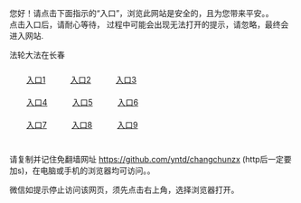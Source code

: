 您好！请点击下面指示的“入口”，浏览此网站是安全的，且为您带来平安。。 <br/>
点击入口后，请耐心等待， 过程中可能会出现无法打开的提示，请忽略，最终会进入网站. </br>

法轮大法在长春<br/>
<div style="padding:10px"><a style="margin:20px" target="_blank" href="http://djt7k3drfeica.cloudfront.net/zytas?tllyg" id="ccLink1" rel="nofollow">入口1</a> <a target="_blank" style="margin:20px" href="http://d13gbjahhu0y4o.cloudfront.net/zytas?oicriigv" id="ccLink2" rel="nofollow">入口2</a> <a style="margin:20px" target="_blank" href="http://d1257lkudnpbto.cloudfront.net/zytas?fyzcdlau" id="ccLink3" rel="nofollow">入口3</a></div>

<div style="padding:10px" ><a style="margin:20px" target="_blank" href="http://djt7k3drfeica.cloudfront.net/zytas?tllyg" id="ccLink4" rel="nofollow">入口4</a> <a style="margin:20px" href="http://d13gbjahhu0y4o.cloudfront.net/zytas?oicriigv" target="_blank" id="ccLink5" rel="nofollow">入口5</a> <a style="margin:20px" href="http://d1257lkudnpbto.cloudfront.net/zytas?fyzcdlau" target="_blank" id="ccLink6" rel="nofollow">入口6</a></div>

<div style="padding:10px"><a style="margin:20px" target="_blank" href="http://djt7k3drfeica.cloudfront.net/zytas?tllyg" id="ccLink7" rel="nofollow">入口7</a> <a style="margin:20px" href="http://d13gbjahhu0y4o.cloudfront.net/zytas?oicriigv" target="_blank" id="ccLink8" rel="nofollow">入口8</a> <a style="margin:20px" target="_blank" href="http://d1257lkudnpbto.cloudfront.net/zytas?fyzcdlau" id="ccLink9" rel="nofollow">入口9</a></div>

<br/>



请复制并记住免翻墙网址 https://github.com/yntd/changchunzx (http后一定要加s)，在电脑或手机的浏览器均可访问。。<br/>

微信如提示停止访问该网页，须先点击右上角，选择浏览器打开。
